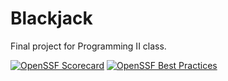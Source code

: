 # Blackjack
Final project for Programming II class.

[![OpenSSF Scorecard](https://api.securityscorecards.dev/projects/github.com/Migue-l/blackjack-game/badge)](https://securityscorecards.dev/viewer/?uri=github.com/Migue-l/blackjack-game)
[![OpenSSF Best Practices](https://www.bestpractices.dev/projects/8518/badge)](https://www.bestpractices.dev/projects/8518)

